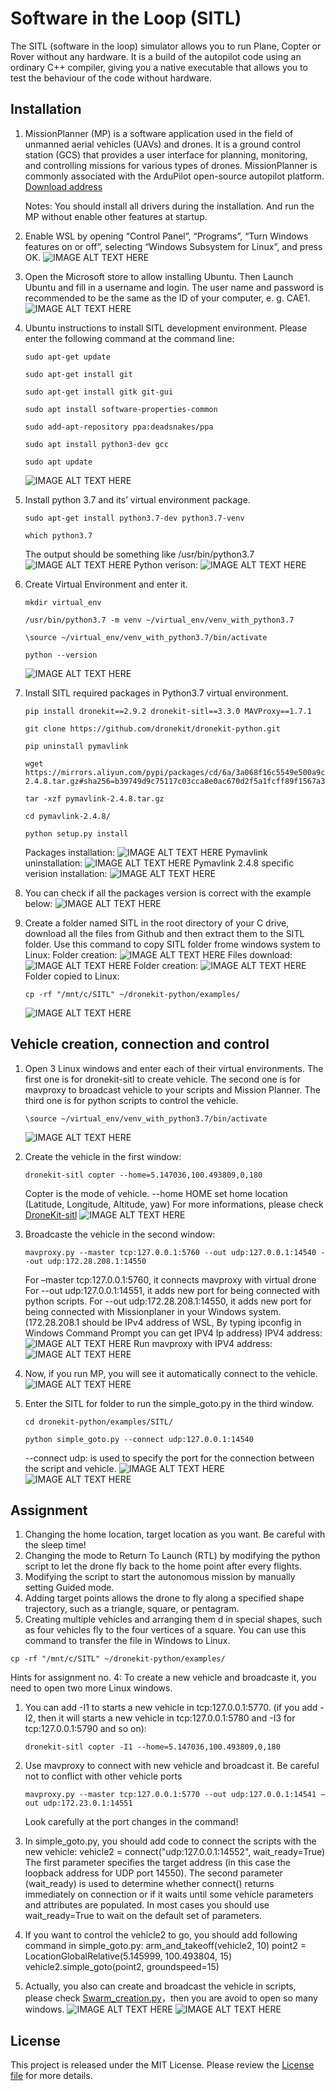 # Software in the Loop (SITL)

The SITL (software in the loop) simulator allows you to run Plane, Copter or Rover without any hardware. It is a build of the autopilot code using an ordinary C++ compiler, giving you a native executable that allows you to test the behaviour of the code without hardware.

## Installation
1. MissionPlanner (MP) is a software application used in the field of unmanned aerial vehicles (UAVs) and drones. It is a ground control station (GCS) that provides a user interface for planning, monitoring, and controlling missions for various types of drones. MissionPlanner is commonly associated with the ArduPilot open-source autopilot platform. [Download address](https://ardupilot.org/planner/docs/mission-planner-installation.html)

   Notes: You should install all drivers during the installation. And run the MP without enable other features at startup.

2.  Enable WSL by opening “Control Panel”, “Programs”, “Turn Windows features on or off”, selecting “Windows Subsystem for Linux”, and press OK.
       ![IMAGE ALT TEXT HERE](Image/WSL_enable.jpg)  
4.  Open the Microsoft store to allow installing Ubuntu. Then Launch Ubuntu and fill in a username and login. The user name and password is recommended to be the same as the ID of your computer, e. g. CAE1.
      ![IMAGE ALT TEXT HERE](Image/Ubuntu_installation.jpg)

5. Ubuntu instructions to install SITL development environment. Please enter the following command at the command line:
   ```
   sudo apt-get update
   ```
   ```
   sudo apt-get install git
   ```
   ```
   sudo apt-get install gitk git-gui
   ```
   ```
   sudo apt install software-properties-common
   ```
   ```
   sudo add-apt-repository ppa:deadsnakes/ppa
   ```
   ```
   sudo apt install python3-dev gcc
   ```
   ```
   sudo apt update
   ```
   ![IMAGE ALT TEXT HERE](Image/sudo_apt_update.jpg)

6. Install python 3.7 and its’ virtual environment package.
   ```
   sudo apt-get install python3.7-dev python3.7-venv
   ```
   ```
   which python3.7 
   ```
   The output should be something like /usr/bin/python3.7
   ![IMAGE ALT TEXT HERE](Image/python_installation1.jpg)
   Python verison:
   ![IMAGE ALT TEXT HERE](Image/python_installation2.jpg)

7. Create Virtual Environment and enter it.
   ```
   mkdir virtual_env 
   ```   
   ```
   /usr/bin/python3.7 -m venv ~/virtual_env/venv_with_python3.7 
   ```
   ```
   \source ~/virtual_env/venv_with_python3.7/bin/activate 
   ```
   ```
   python --version 
   ```
   ![IMAGE ALT TEXT HERE](Image/Virtual_enviroment_creation.jpg)

8. Install SITL required packages in Python3.7 virtual environment.
   ```
   pip install dronekit==2.9.2 dronekit-sitl==3.3.0 MAVProxy==1.7.1 
   ```
   ```
   git clone https://github.com/dronekit/dronekit-python.git
   ```
   ```
   pip uninstall pymavlink 
   ```
   ```
   wget https://mirrors.aliyun.com/pypi/packages/cd/6a/3a068f16c5549e500a9cdeae738b5a92214174446e5a5ad9d1f6bd51a98b/pymavlink-2.4.8.tar.gz#sha256=b39749d9c75117c03cca8e0ac670d2f5a1fcff89f1567a398b29d0f198c95fb6 
   ```
   ```
   tar -xzf pymavlink-2.4.8.tar.gz 
   ```
   ```
   cd pymavlink-2.4.8/ 
   ```
   ```
   python setup.py install 
   ```
   Packages installation:
   ![IMAGE ALT TEXT HERE](Image/Tool_packages_installation.jpg)
   Pymavlink uninstallation:
   ![IMAGE ALT TEXT HERE](Image/Tool_packages_installation2.jpg)
   Pymavlink 2.4.8 specific verision installation:
   ![IMAGE ALT TEXT HERE](Image/Tool_packages_installation3.jpg)

9. You can check if all the packages version is correct with the example below:
   ![IMAGE ALT TEXT HERE](Image/PIP_LIST.jpg)

10. Create a folder named SITL in the root directory of your C drive, download all the files from Github and then extract them to the SITL folder. Use this command to copy SITL folder frome windows system to Linux:
       Folder creation:
       ![IMAGE ALT TEXT HERE](Image/SITL_folder.jpg)
       Files download:
       ![IMAGE ALT TEXT HERE](Image/files_download.jpg)
       Folder creation:
       ![IMAGE ALT TEXT HERE](Image/SITL_folder.jpg)
       Folder copied to Linux:
       ```
      cp -rf "/mnt/c/SITL" ~/dronekit-python/examples/
       ```
       ![IMAGE ALT TEXT HERE](Image/file_copy.jpg)
## Vehicle creation, connection and control
1. Open 3 Linux windows and enter each of their virtual environments. The first one is for dronekit-sitl to create vehicle. The second one is for mavproxy to broadcast vehicle to your scripts and Mission Planner. The third one is for python scripts to control the vehicle.
   ```
   \source ~/virtual_env/venv_with_python3.7/bin/activate
   ```   
   ![IMAGE ALT TEXT HERE](Image/3windows.jpg)

3. Create the vehicle in the first window:
   ```
   dronekit-sitl copter --home=5.147036,100.493809,0,180
   ```
   Copter is the mode of vehicle. --home HOME set home location (Latitude, Longitude, Altitude, yaw)
   For more informations, please check [DroneKit-sitl](https://github.com/dronekit/dronekit-sitl) 
   ![IMAGE ALT TEXT HERE](Image/Dronekit_sitl.jpg)
   
5. Broadcaste the vehicle in the second window:
   ```
   mavproxy.py --master tcp:127.0.0.1:5760 --out udp:127.0.0.1:14540 --out udp:172.28.208.1:14550
   ```
   For –master tcp:127.0.0.1:5760, it connects mavproxy with virtual drone 
   For --out udp:127.0.0.1:14551, it adds new port for being connected with python scripts.
   For --out udp:172.28.208.1:14550, it adds new port for being connected with Missionplaner in your Windows system. (172.28.208.1 should be IPv4 address of WSL, By typing ipconfig in Windows Command Prompt you can get IPV4 Ip address)
   IPV4 address:
   ![IMAGE ALT TEXT HERE](Image/Ipconfig.jpg)
   Run mavproxy with IPV4 address:
   ![IMAGE ALT TEXT HERE](Image/MAVProxy.jpg)

7. Now, if you run MP, you will see it automatically connect to the vehicle.
   ![IMAGE ALT TEXT HERE](Image/MP_connection.jpg)
   
8. Enter the SITL for folder to run the simple_goto.py in the third window.
   ```
   cd dronekit-python/examples/SITL/
   ```
   ```
   python simple_goto.py --connect udp:127.0.0.1:14540
   ```
   --connect udp: is used to specify the port for the connection between the script and vehicle.
   ![IMAGE ALT TEXT HERE](Image/Simple_goto_commandline.jpg)
   ![IMAGE ALT TEXT HERE](Image/vehicle_fly.jpg)

## Assignment

1. Changing the home location, target location as you want. Be careful with the sleep time!
2. Changing the mode to Return To Launch (RTL) by  modifying the python script to let the drone fly back to the home point after every flights.
3. Modifying the script to start the autonomous mission by manually setting Guided mode.
4. Adding target points allows the drone to fly along a specified shape trajectory, such as a triangle, square, or pentagram.
5. Creating multiple vehicles and arranging them d in special shapes, such as four vehicles fly to the four vertices of a square.
You can use this command to transfer the file in Windows to Linux.
```
cp -rf "/mnt/c/SITL" ~/dronekit-python/examples/
```
Hints for assignment no. 4:
To create a new vehicle and broadcaste it, you need to open two more Linux windows.

1. You can add -I1 to starts a new vehicle in tcp:127.0.0.1:5770. (if you add -I2, then it will starts a new vehicle in tcp:127.0.0.1:5780 and -I3 for tcp:127.0.0.1:5790 and so on):
   ```
   dronekit-sitl copter -I1 --home=5.147036,100.493809,0,180
   ```
   
2. Use mavproxy to connect with new vehicle and broadcast it. Be careful not to conflict with other vehicle ports  
   ```
   mavproxy.py --master tcp:127.0.0.1:5770 --out udp:127.0.0.1:14541 –out udp:172.23.0.1:14551
   ```
   Look carefully at the port changes in the command!
   
3. In simple_goto.py, you should add code to connect the scripts with the new vehicle:
   vehicle2 = connect("udp:127.0.0.1:14552", wait_ready=True)
   The first parameter specifies the target address (in this case the loopback address for UDP port 14550).
   The second parameter (wait_ready) is used to determine whether connect() returns immediately on connection or if it waits until some vehicle parameters and attributes are populated. In most cases you should use wait_ready=True to wait on the default set of parameters.
   
4. If you want to control the vehicle2 to go, you should add following command in simple_goto.py:
   arm_and_takeoff(vehicle2, 10)
   point2 = LocationGlobalRelative(5.145999, 100.493804, 15)
   vehicle2.simple_goto(point2, groundspeed=15)

5. Actually, you also can create and broadcast the vehicle in scripts, please check [Swarm_creation.py](Swarm_creation.py)，then you are avoid to open so many windows.
![IMAGE ALT TEXT HERE](Image/Simple_goto_two_connection.jpg)
![IMAGE ALT TEXT HERE](Image/Simple_goto_two_moving.jpg)


## License
This project is released under the MIT License. Please review the [License file](LICENSE1.txt) for more details.
